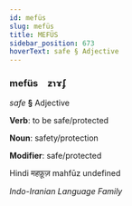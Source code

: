 ```yaml
---
id: mefüs
slug: mefüs
title: MEFÜS
sidebar_position: 673
hoverText: safe § Adjective
---
```


### mefüs&emsp;<span kind="abugida">ƶɿɤ́ʄ</span>

*safe* **§** Adjective

**Verb**: to be safe/protected

**Noun**: safety/protection

**Modifier**: safe/protected

Hindi महफ़ूज़ mahfūz undefined

*Indo-Iranian Language Family*